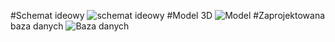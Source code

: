 #Schemat ideowy
![schemat ideowy](https://user-images.githubusercontent.com/127935454/231570081-f0728240-8191-449f-9799-bad739cfc49a.png)
#Model 3D
![Model](https://github.com/SebWlo23/Barman/assets/127935454/9a7eb0b5-eb70-4b83-9760-cc2e13668ef0)
#Zaprojektowana baza danych
![Baza danych](https://user-images.githubusercontent.com/127935454/231570108-27baf575-c526-4d40-8607-9a248ef1fcf6.png)
